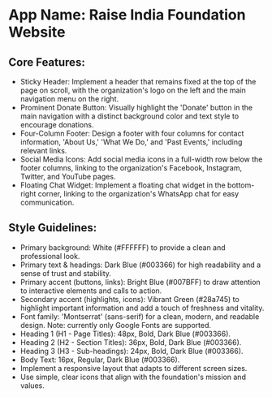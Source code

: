 # **App Name**: Raise India Foundation Website

## Core Features:

- Sticky Header: Implement a header that remains fixed at the top of the page on scroll, with the organization's logo on the left and the main navigation menu on the right.
- Prominent Donate Button: Visually highlight the 'Donate' button in the main navigation with a distinct background color and text style to encourage donations.
- Four-Column Footer: Design a footer with four columns for contact information, 'About Us,' 'What We Do,' and 'Past Events,' including relevant links.
- Social Media Icons: Add social media icons in a full-width row below the footer columns, linking to the organization's Facebook, Instagram, Twitter, and YouTube pages.
- Floating Chat Widget: Implement a floating chat widget in the bottom-right corner, linking to the organization's WhatsApp chat for easy communication.

## Style Guidelines:

- Primary background: White (#FFFFFF) to provide a clean and professional look.
- Primary text & headings: Dark Blue (#003366) for high readability and a sense of trust and stability.
- Primary accent (buttons, links): Bright Blue (#007BFF) to draw attention to interactive elements and calls to action.
- Secondary accent (highlights, icons): Vibrant Green (#28a745) to highlight important information and add a touch of freshness and vitality.
- Font family: 'Montserrat' (sans-serif) for a clean, modern, and readable design. Note: currently only Google Fonts are supported.
- Heading 1 (H1 - Page Titles): 48px, Bold, Dark Blue (#003366).
- Heading 2 (H2 - Section Titles): 36px, Bold, Dark Blue (#003366).
- Heading 3 (H3 - Sub-headings): 24px, Bold, Dark Blue (#003366).
- Body Text: 16px, Regular, Dark Blue (#003366).
- Implement a responsive layout that adapts to different screen sizes.
- Use simple, clear icons that align with the foundation's mission and values.